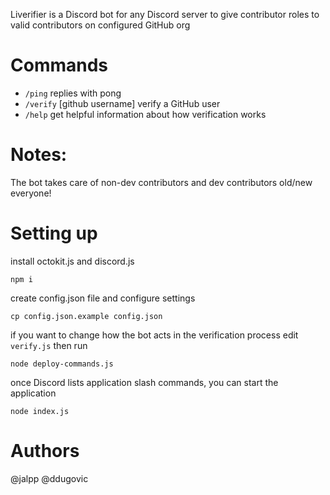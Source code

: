 Liverifier is a Discord bot for any Discord server to give contributor roles to valid contributors on configured GitHub org


# Commands

- `/ping` replies with pong
- `/verify` [github username] verify a GitHub user
- `/help` get helpful information about how verification works


# Notes:
The bot takes care of non-dev contributors and dev contributors old/new everyone!

# Setting up

install octokit.js and discord.js

```npm i```

create config.json file and configure settings

```cp config.json.example config.json```

if you want to change how the bot acts in the verification process edit `verify.js` then run

```node deploy-commands.js```

once Discord lists application slash commands, you can start the application

```node index.js```

# Authors
@jalpp @ddugovic

